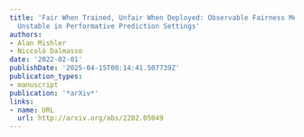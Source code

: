 ```yaml
---
title: 'Fair When Trained, Unfair When Deployed: Observable Fairness Measures Are
  Unstable in Performative Prediction Settings'
authors:
- Alan Mishler
- Niccolò Dalmasso
date: '2022-02-01'
publishDate: '2025-04-15T00:14:41.507739Z'
publication_types:
- manuscript
publication: '*arXiv*'
links:
- name: URL
  url: http://arxiv.org/abs/2202.05049
---
```


